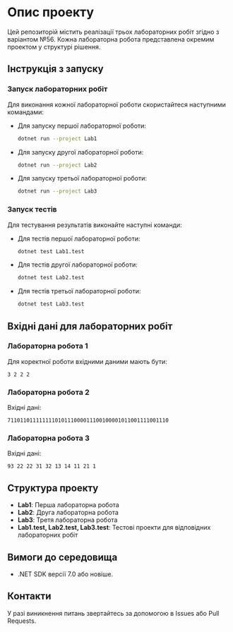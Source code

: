 # Опис проекту

Цей репозиторій містить реалізації трьох лабораторних робіт згідно з варіантом №56. Кожна лабораторна робота представлена окремим проектом у структурі рішення.

## Інструкція з запуску

### Запуск лабораторних робіт
Для виконання кожної лабораторної роботи скористайтеся наступними командами:

- Для запуску першої лабораторної роботи:
  ```bash
  dotnet run --project Lab1
  ```

- Для запуску другої лабораторної роботи:
  ```bash
  dotnet run --project Lab2
  ```

- Для запуску третьої лабораторної роботи:
  ```bash
  dotnet run --project Lab3
  ```

### Запуск тестів
Для тестування результатів виконайте наступні команди:

- Для тестів першої лабораторної роботи:
  ```bash
  dotnet test Lab1.test
  ```

- Для тестів другої лабораторної роботи:
  ```bash
  dotnet test Lab2.test
  ```

- Для тестів третьої лабораторної роботи:
  ```bash
  dotnet test Lab3.test
  ```

## Вхідні дані для лабораторних робіт

### Лабораторна робота 1
Для коректної роботи вхідними даними мають бути:
```
3 2 2 2
```

### Лабораторна робота 2
Вхідні дані:
```
711011011111111010111000011100100001011001111001110
```

### Лабораторна робота 3
Вхідні дані:
```
93 22 22 31 32 13 14 11 21 1
```

## Структура проекту
- **Lab1**: Перша лабораторна робота
- **Lab2**: Друга лабораторна робота
- **Lab3**: Третя лабораторна робота
- **Lab1.test, Lab2.test, Lab3.test**: Тестові проекти для відповідних лабораторних робіт

## Вимоги до середовища
- .NET SDK версії 7.0 або новіше.

## Контакти
У разі виникнення питань звертайтесь за допомогою в Issues або Pull Requests.